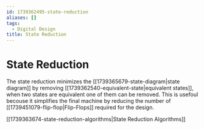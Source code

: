 ```yaml
---
id: 1739362495-state-reduction
aliases: []
tags:
  - Digital Design
title: State Reduction
---
```


# State Reduction

The state reduction minimizes the [[1739365679-state-diagram|state diagram]] by removing [[1739362540-equivalent-state|equivalent states]], when two states are equivalent one of them can be removed. This is usefoul 
becouse it simplifies the final machine by reducing the number of [[1739451079-flip-flop|Flip-Flops]]
required for the design.

[[1739363674-state-reduction-algorithms|State Reduction Algorithms]]
